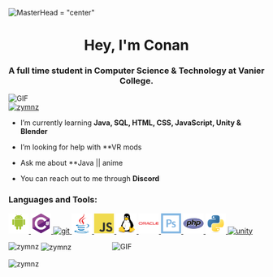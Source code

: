 
![MasterHead = "center"](https://aniyuki.com/wp-content/uploads/2022/08/aniyuki-hello-25.gif) 
<h1 align="center">Hey, I'm Conan</h1>
<h3 align="center">A full time student in Computer Science & Technology at Vanier College.</h3>
<img align="right" alt="GIF"  width="600" src="https://c.tenor.com/_ddSsFirCcUAAAAd/shinobu.gif">


<p align="left"> <a href="https://github.com/ryo-ma/github-profile-trophy"><img src="https://github-profile-trophy.vercel.app/?username=zymnz" alt="zymnz" /></a> </p>

<!-- I’m currently working on. -->

- I’m currently learning **Java, SQL, HTML, CSS, JavaScript, Unity & Blender**

<!-- I’m looking to collaborate on .** -->

- I’m looking for help with **VR mods

- Ask me about **Java || anime 

<!-- Fun fact **.** -->

- You can reach out to me through **Discord**

<!-- <h3 align="left">Connect with me:</h3>
<p align="left">
</p> -->

<h3 align="left">Languages and Tools:</h3>
<p align="left"> <a href="https://developer.android.com" target="_blank" rel="noreferrer"> <img src="https://raw.githubusercontent.com/devicons/devicon/master/icons/android/android-original-wordmark.svg" alt="android" width="40" height="40"/> </a> <a href="https://www.w3schools.com/cs/" target="_blank" rel="noreferrer"> <img src="https://raw.githubusercontent.com/devicons/devicon/master/icons/csharp/csharp-original.svg" alt="csharp" width="40" height="40"/> </a> <a href="https://git-scm.com/" target="_blank" rel="noreferrer"> <img src="https://www.vectorlogo.zone/logos/git-scm/git-scm-icon.svg" alt="git" width="40" height="40"/> </a> <a href="https://www.java.com" target="_blank" rel="noreferrer"> <img src="https://raw.githubusercontent.com/devicons/devicon/master/icons/java/java-original.svg" alt="java" width="40" height="40"/> </a> <a href="https://developer.mozilla.org/en-US/docs/Web/JavaScript" target="_blank" rel="noreferrer"> <img src="https://raw.githubusercontent.com/devicons/devicon/master/icons/javascript/javascript-original.svg" alt="javascript" width="40" height="40"/> </a> <a href="https://www.linux.org/" target="_blank" rel="noreferrer"> <img src="https://raw.githubusercontent.com/devicons/devicon/master/icons/linux/linux-original.svg" alt="linux" width="40" height="40"/> </a> <a href="https://www.oracle.com/" target="_blank" rel="noreferrer"> <img src="https://raw.githubusercontent.com/devicons/devicon/master/icons/oracle/oracle-original.svg" alt="oracle" width="40" height="40"/> </a> <a href="https://www.photoshop.com/en" target="_blank" rel="noreferrer"> <img src="https://raw.githubusercontent.com/devicons/devicon/master/icons/photoshop/photoshop-line.svg" alt="photoshop" width="40" height="40"/> </a> <a href="https://www.php.net" target="_blank" rel="noreferrer"> <img src="https://raw.githubusercontent.com/devicons/devicon/master/icons/php/php-original.svg" alt="php" width="40" height="40"/> </a> <a href="https://www.python.org" target="_blank" rel="noreferrer"> <img src="https://raw.githubusercontent.com/devicons/devicon/master/icons/python/python-original.svg" alt="python" width="40" height="40"/> </a> <a href="https://unity.com/" target="_blank" rel="noreferrer"> <img src="https://www.vectorlogo.zone/logos/unity3d/unity3d-icon.svg" alt="unity" width="40" height="40"/> </a> </p>


<img align="right" alt="GIF"  width="300" src="https://media.tenor.com/Mf7U-S1qsesAAAAC/chillin-anime.gif">


<p><img align="left" src="https://github-readme-stats.vercel.app/api/top-langs?username=zymnz&show_icons=true&title_color=000000&bg_color=ffffff&locale=en&layout=compact" alt="zymnz" /></p>

<p>&nbsp;<img align="center" src="https://github-readme-stats.vercel.app/api?username=zymnz&show_icons=true&theme=tokyonight&title_color=000000&bg_color=ffffff&locale=en" alt="zymnz" /></p>

<p><img align="center" src="https://github-readme-streak-stats.herokuapp.com/?user=zymnz&theme=default" alt="zymnz" /></p>



<!---
ZYMNZ/ZYMNZ is a ✨ special ✨ repository because its `README.md` (this file) appears on your GitHub profile.
You can click the Preview link to take a look at your changes.
--->

